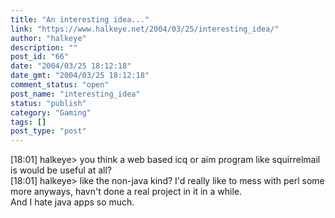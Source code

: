 ```yaml
---
title: "An interesting idea..."
link: "https://www.halkeye.net/2004/03/25/interesting_idea/"
author: "halkeye"
description: ""
post_id: "66"
date: "2004/03/25 18:12:18"
date_gmt: "2004/03/25 18:12:18"
comment_status: "open"
post_name: "interesting_idea"
status: "publish"
category: "Gaming"
tags: []
post_type: "post"
---
```


[18:01] halkeye> you think a web based icq or aim program like squirrelmail is would be useful at all?  
[18:01] halkeye> like the non-java kind? I'd really like to mess with perl some more anyways, havn't done a real project in it in a while.  
And I hate java apps so much.